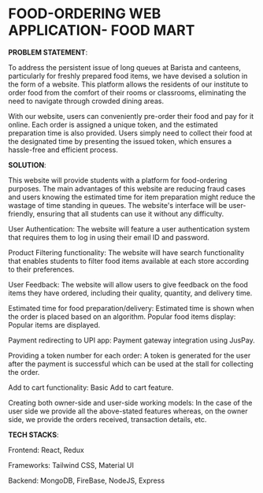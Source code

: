 # FOOD-ORDERING WEB APPLICATION- FOOD MART
**PROBLEM STATEMENT**:

To address the persistent issue of long queues at Barista and canteens, particularly for freshly prepared food items, we have devised a solution in the form of a website. This platform allows the residents of our institute to order food from the comfort of their rooms or classrooms, eliminating the need to navigate through crowded dining areas.

With our website, users can conveniently pre-order their food and pay for it online. Each order is assigned a unique token, and the estimated preparation time is also provided. Users simply need to collect their food at the designated time by presenting the issued token, which ensures a hassle-free and efficient process.



**SOLUTION**:

This website will provide students with a platform for food-ordering purposes. The main advantages of this website are reducing fraud cases and users knowing the estimated time for item preparation might reduce the wastage of time standing in queues. The website's interface will be user-friendly, ensuring that all students can use it without any difficulty.

User Authentication: The website will feature a user authentication system that requires them to log in using their email ID and password.

Product Filtering functionality: The website will have search functionality that enables students to filter food items available at each store according to their preferences.

User Feedback:  The website will allow users to give feedback on the food items they have ordered, including their quality, quantity, and delivery time.

Estimated time for food preparation/delivery: Estimated time is shown when the order is placed based on an algorithm.
Popular food items display: Popular items are displayed.

Payment redirecting to UPI app: Payment gateway integration using JusPay.

Providing a token number for each order: A token is generated for the user after the payment is successful which can be used at the stall for collecting the order.

Add to cart functionality: Basic Add to cart feature.

Creating both owner-side and user-side working models: In the case of the user side we provide all the above-stated features whereas, on the owner side, we provide the orders received, transaction details, etc.





**TECH STACKS**:

Frontend: React, Redux  

Frameworks: Tailwind CSS, Material UI

Backend: MongoDB, FireBase, NodeJS, Express
